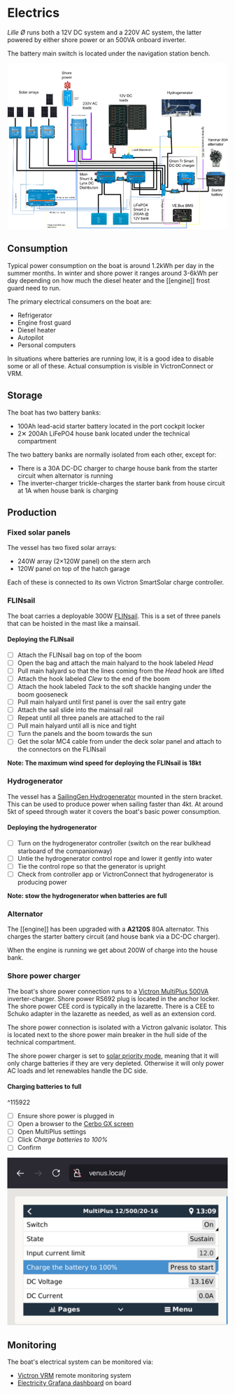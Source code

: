 # Electrics

_Lille Ø_ runs both a 12V DC system and a 220V AC system, the latter powered by either shore power or an 500VA onboard inverter.

The battery main switch is located under the navigation station bench.

![Electrical diagram](../assets/electrical-diagram.png)

## Consumption

Typical power consumption on the boat is around 1.2kWh per day in the summer months. In winter and shore power it ranges around 3-6kWh per day depending on how much the diesel heater and the [[engine]] frost guard need to run.

The primary electrical consumers on the boat are:

* Refrigerator
* Engine frost guard
* Diesel heater
* Autopilot
* Personal computers

In situations where batteries are running low, it is a good idea to disable some or all of these. Actual consumption is visible in VictronConnect or VRM.

## Storage

The boat has two battery banks:

* 100Ah lead-acid starter battery located in the port cockpit locker
* 2✕ 200Ah LiFePO4 house bank located under the technical compartment

The two battery banks are normally isolated from each other, except for:

* There is a 30A DC-DC charger to charge house bank from the starter circuit when alternator is running
* The inverter-charger trickle-charges the starter bank from house circuit at 1A when house bank is charging

## Production

### Fixed solar panels

The vessel has two fixed solar arrays:

* 240W array (2×120W panel) on the stern arch
* 120W panel on top of the hatch garage

Each of these is connected to its own Victron SmartSolar charge controller.

### FLINsail

The boat carries a deployable 300W [FLINsail](https://flin-solar.de). This is a set of three panels that can be hoisted in the mast like a mainsail.

#### Deploying the FLINsail

* [ ] Attach the FLINsail bag on top of the boom
* [ ] Open the bag and attach the main halyard to the hook labeled _Head_
* [ ] Pull main halyard so that the lines coming from the _Head_ hook are lifted
* [ ] Attach the hook labeled _Clew_ to the end of the boom
* [ ] Attach the hook labeled _Tack_ to the soft shackle hanging under the boom gooseneck
* [ ] Pull main halyard until first panel is over the sail entry gate
* [ ] Attach the sail slide into the mainsail rail
* [ ] Repeat until all three panels are attached to the rail
* [ ] Pull main halyard until all is nice and tight
* [ ] Turn the panels and the boom towards the sun
* [ ] Get the solar MC4 cable from under the deck solar panel and attach to the connectors on the FLINsail

**Note: The maximum wind speed for deploying the FLINsail is 18kt**

### Hydrogenerator

The vessel has a [SailingGen Hydrogenerator](https://sailnsea.1a-shops.eu) mounted in the stern bracket.  This can be used to produce power when sailing faster than 4kt. At around 5kt of speed through water it covers the boat's basic power consumption.

#### Deploying the hydrogenerator

- [ ] Turn on the hydrogenerator controller (switch on the rear bulkhead starboard of the companionway)
- [ ] Untie the hydrogenerator control rope and lower it gently into water
- [ ] Tie the control rope so that the generator is upright
- [ ] Check from controller app or VictronConnect that hydrogenerator is producing power

**Note: stow the hydrogenerator when batteries are full**

### Alternator

The [[engine]] has been upgraded with a **A2120S** 80A alternator. This charges the starter battery circuit (and house bank via a DC-DC charger).

When the engine is running we get about 200W of charge into the house bank.

### Shore power charger

The boat's shore power connection runs to a [Victron MultiPlus 500VA](https://www.victronenergy.com/inverters-chargers/multi-500-va) inverter-charger. Shore power RS692 plug is located in the anchor locker. The shore power CEE cord is typically in the lazarette. There is a CEE to Schuko adapter in the lazarette as needed, as well as an extension cord.

The shore power connection is isolated with a Victron galvanic isolator. This is located next to the shore power main breaker in the hull side of the technical compartment.

The shore power charger is set to [solar priority mode](https://www.victronenergy.com/live/ve.bus:solar-and-wind-priority), meaning that it will only charge batteries if they are very depleted. Otherwise it will only power AC loads and let renewables handle the DC side.

#### Charging batteries to full

^115922

- [ ] Ensure shore power is plugged in
- [ ] Open a browser to the [Cerbo GX screen](http://venus.local)
- [ ] Open MultiPlus settings
- [ ] Click *Charge batteries to 100%*
- [ ] Confirm

![Charging to 100%](../assets/victron_full.jpg)

## Monitoring

The boat's electrical system can be monitored via:

* [Victron VRM](https://vrm.victronenergy.com) remote monitoring system
* [Electricity Grafana dashboard](http://lille-oe-pi.local:3000/d/6EmAzaA7k/electricity?orgId=1&refresh=30s) on board


